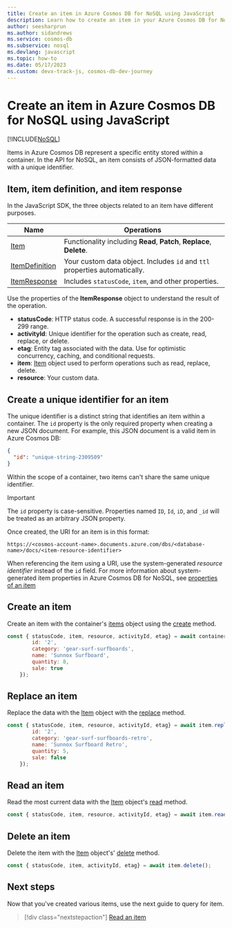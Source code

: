 ```yaml
---
title: Create an item in Azure Cosmos DB for NoSQL using JavaScript
description: Learn how to create an item in your Azure Cosmos DB for NoSQL account using the JavaScript SDK.
author: seesharprun
ms.author: sidandrews
ms.service: cosmos-db
ms.subservice: nosql
ms.devlang: javascript
ms.topic: how-to
ms.date: 05/17/2023
ms.custom: devx-track-js, cosmos-db-dev-journey
---
```


# Create an item in Azure Cosmos DB for NoSQL using JavaScript

[!INCLUDE[NoSQL](../includes/appliesto-nosql.md)]

Items in Azure Cosmos DB represent a specific entity stored within a container. In the API for NoSQL, an item consists of JSON-formatted data with a unique identifier.

## Item, item definition, and item response

In the JavaScript SDK, the three objects related to an item have different purposes. 

|Name|Operations|
|--|--|
|[Item](/javascript/api/@azure/cosmos/item)|Functionality including **Read**, **Patch**, **Replace**, **Delete**.|
|[ItemDefinition](/javascript/api/@azure/cosmos/itemdefinition)|Your custom data object. Includes `id` and `ttl` properties automatically.|
|[ItemResponse](/javascript/api/@azure/cosmos/itemresponse)|Includes `statusCode`, `item`, and other properties.|

Use the properties of the **ItemResponse** object to understand the result of the operation.

* **statusCode**: HTTP status code. A successful response is in the 200-299 range.
* **activityId**: Unique identifier for the operation such as create, read, replace, or delete.
* **etag**: Entity tag associated with the data. Use for optimistic concurrency, caching, and conditional requests.
* **item**: [Item](/javascript/api/@azure/cosmos/item) object used to perform operations such as read, replace, delete.
* **resource**: Your custom data.

## Create a unique identifier for an item

The unique identifier is a distinct string that identifies an item within a container. The ``id`` property is the only required property when creating a new JSON document. For example, this JSON document is a valid item in Azure Cosmos DB:

```json
{
  "id": "unique-string-2309509"
}
```

Within the scope of a container, two items can't share the same unique identifier.

> [!IMPORTANT]
> The ``id`` property is case-sensitive. Properties named ``ID``, ``Id``, ``iD``, and ``_id`` will be treated as an arbitrary JSON property.

Once created, the URI for an item is in this format:

``https://<cosmos-account-name>.documents.azure.com/dbs/<database-name>/docs/<item-resource-identifier>``

When referencing the item using a URI, use the system-generated *resource identifier* instead of the ``id`` field. For more information about system-generated item properties in Azure Cosmos DB for NoSQL, see [properties of an item](../resource-model.md#properties-of-an-item)

## Create an item

Create an item with the container's [items](/javascript/api/@azure/cosmos/container#@azure-cosmos-container-items) object using the [create](/javascript/api/@azure/cosmos/items) method.

```javascript
const { statusCode, item, resource, activityId, etag} = await container.items.create({ 
        id: '2', 
        category: 'gear-surf-surfboards',
        name: 'Sunnox Surfboard',
        quantity: 8,
        sale: true 
    });
```

## Replace an item

Replace the data with the [Item](/javascript/api/@azure/cosmos/item) object with the [replace](/javascript/api/@azure/cosmos/item#@azure-cosmos-item-replace) method.

```javascript
const { statusCode, item, resource, activityId, etag} = await item.replace({ 
        id: '2', 
        category: 'gear-surf-surfboards-retro',
        name: 'Sunnox Surfboard Retro',
        quantity: 5,
        sale: false 
    });
```

## Read an item

Read the most current data with the [Item](/javascript/api/@azure/cosmos/item) object's [read](/javascript/api/@azure/cosmos/item#@azure-cosmos-item-read) method.

```javascript
const { statusCode, item, resource, activityId, etag} = await item.read();
```

## Delete an item

Delete the item with the [Item](/javascript/api/@azure/cosmos/item) object's' [delete](/javascript/api/@azure/cosmos/item#@azure-cosmos-item-read) method.

```javascript
const { statusCode, item, activityId, etag} = await item.delete();
```

## Next steps

Now that you've created various items, use the next guide to query for item.

> [!div class="nextstepaction"]
> [Read an item](how-to-javascript-query-items.md)